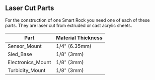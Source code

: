 ## Laser Cut Parts

For the construction of one Smart Rock you need one of each of these parts. They are laser cut from extruded or cast acrylic sheets.

Part | Material Thickness 
------ | ------
Sensor_Mount | 1/4" (6.35mm)
Sled_Base | 1/8" (3mm)
Electronics_Mount | 1/8" (3mm)
Turbidity_Mount | 1/8" (3mm)
